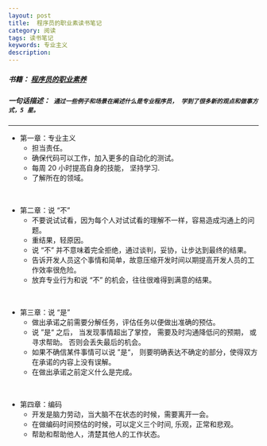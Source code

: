 ```yaml
---
layout: post
title:  程序员的职业素读书笔记
category: 阅读
tags: 读书笔记
keywords: 专业主义
description: 
---  
```

##### 书籍： [程序员的职业素养](http://book.douban.com/subject/11614538/)

##### 一句话描述：``` 通过一些例子和场景在阐述什么是专业程序员， 学到了很多新的观点和做事方式，5 星。```

---

* 第一章：专业主义
	* 担当责任。
	* 确保代码可以工作，加入更多的自动化的测试。
	* 每周 20 小时提高自身的技能， 坚持学习.
	* 了解所在的领域。  
<br>

* 第二章：说 “不”
	* 不要说试试看，因为每个人对试试看的理解不一样，容易造成沟通上的问题。
	* 重结果，轻原因。
	* 说 “不” 并不意味着完全拒绝，通过谈判，妥协，让步达到最终的结果。
	* 告诉开发人员这个事情和简单，故意压缩开发时间以期提高开发人员的工作效率很危险。
	* 放弃专业行为和说 “不” 的机会，往往很难得到满意的结果。  
<br>

* 第三章：说 “是”
	* 做出承诺之前需要分解任务，评估任务以便做出准确的预估。
	* 说 ”是“ 之后， 当发现事情超出了掌控， 需要及时沟通降低问的预期， 或寻求帮助。 否则会丢失最后的机会。
	* 如果不确信某件事情可以说 ”是“， 则要明确表达不确定的部分，使得双方在承诺的内容上没有误解。
	* 在做出承诺之前定义什么是完成。  	
<br>

* 第四章：编码
	* 开发是脑力劳动，当大脑不在状态的时候，需要离开一会。
	* 在做编码时间预估的时候，可以定义三个时间, 乐观，正常和悲观。
	* 帮助和帮助他人，清楚其他人的工作状态。 

